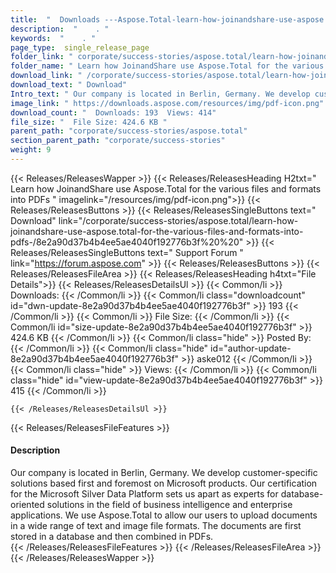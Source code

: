 ```yaml
---
title:  "  Downloads ---Aspose.Total-learn-how-joinandshare-use-aspose.total-for-the-various-files-and-formats-into-pdfs- . " 
description:  "    . " 
keywords:  "    . " 
page_type:  single_release_page
folder_link: " corporate/success-stories/aspose.total/learn-how-joinandshare-use-aspose.total-for-the-various-files-and-formats-into-pdfs-/"
folder_name: " Learn how JoinandShare use Aspose.Total for the various files and formats into PDFs "
download_link: " /corporate/success-stories/aspose.total/learn-how-joinandshare-use-aspose.total-for-the-various-files-and-formats-into-pdfs-/8e2a90d37b4b4ee5ae4040f192776b3f"
download_text: " Download"
Intro_text: " Our company is located in Berlin, Germany. We develop customer-specific solution..."
image_link: " https://downloads.aspose.com/resources/img/pdf-icon.png"
download_count: "  Downloads: 193  Views: 414"
file_size: "  File Size: 424.6 KB "
parent_path: "corporate/success-stories/aspose.total"
section_parent_path: "corporate/success-stories"
weight: 9 
---
```


{{< Releases/ReleasesWapper >}}
  {{< Releases/ReleasesHeading H2txt=" Learn how JoinandShare use Aspose.Total for the various files and formats into PDFs " imagelink="/resources/img/pdf-icon.png">}}
  {{< Releases/ReleasesButtons >}}
    {{< Releases/ReleasesSingleButtons text=" Download" link="/corporate/success-stories/aspose.total/learn-how-joinandshare-use-aspose.total-for-the-various-files-and-formats-into-pdfs-/8e2a90d37b4b4ee5ae4040f192776b3f%20%20" >}}
    {{< Releases/ReleasesSingleButtons text=" Support Forum " link="https://forum.aspose.com" >}}
  {{< Releases/ReleasesButtons >}}
  {{< Releases/ReleasesFileArea >}}
    {{< Releases/ReleasesHeading h4txt="File Details">}}
    {{< Releases/ReleasesDetailsUl >}}
            {{< Common/li  >}} Downloads: {{< /Common/li >}} 
      {{< Common/li class="downloadcount" id="dwn-update-8e2a90d37b4b4ee5ae4040f192776b3f" >}} 193 {{< /Common/li >}} 
      {{< Common/li  >}} File Size: {{< /Common/li >}} 
      {{< Common/li id="size-update-8e2a90d37b4b4ee5ae4040f192776b3f" >}} 424.6 KB {{< /Common/li >}} 
      {{< Common/li  class="hide" >}} Posted By: {{< /Common/li >}} 
      {{< Common/li class="hide" id="author-update-8e2a90d37b4b4ee5ae4040f192776b3f" >}} aske012 {{< /Common/li >}} 
      {{< Common/li class="hide"  >}} Views: {{< /Common/li >}} 
      {{< Common/li class="hide" id="view-update-8e2a90d37b4b4ee5ae4040f192776b3f" >}} 415 {{< /Common/li >}} 

    {{< /Releases/ReleasesDetailsUl >}}

  {{< Releases/ReleasesFileFeatures >}}
      <h4>Description</h4><div class="HTMLDescription">Our company is located in Berlin, Germany. We develop customer-specific solutions based first and foremost on Microsoft products. Our certification for the Microsoft Silver Data Platform sets us apart as experts for database-oriented solutions in the field of business intelligence and enterprise applications. We use Aspose.Total to allow our users to upload documents in a wide range of text and image file formats. The documents are first stored in a database and then combined in PDFs.</div>
  {{< /Releases/ReleasesFileFeatures >}}
 {{< /Releases/ReleasesFileArea >}}
{{< /Releases/ReleasesWapper >}}


